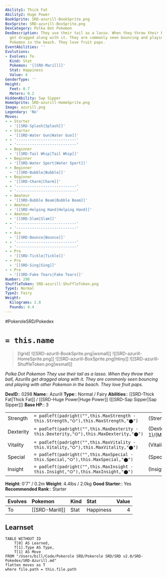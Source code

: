 ```yaml
---
Ability1: Thick Fat
Ability2: Huge Power
BookSprite: SRD-azurill-BookSprite.png
BoxSprite: SRD-azurill-BoxSprite.png
DexCategory: Polka Dot Pokemon
DexDescription: They use their tail as a lasso. When they throw their ball, Azurills
  get dragged along with it. They are commonly seen bouncing and playing with other
  Pokemon in the beach. They love fruit paps.
EventAbilities: ''
Evolutions:
- Evolves: To
  Kind: Stat
  Pokemon: '[[SRD-Marill]]'
  Stat: Happiness
  Value: 4
GenderType: ''
Height:
  Feet: 0.7
  Meters: 0.2
HiddenAbility: Sap Sipper
HomeSprite: SRD-azurill-HomeSprite.png
Image: azurill.png
Legendary: 'No'
Moves:
- - Starter
  - '[[SRD-Splash|Splash]]'
- - Starter
  - '[[SRD-Water Gun|Water Gun]]'
- - '---------------------------'
  - '---------------------------'
- - Beginner
  - '[[SRD-Tail Whip|Tail Whip]]'
- - Beginner
  - '[[SRD-Water Sport|Water Sport]]'
- - Beginner
  - '[[SRD-Bubble|Bubble]]'
- - Beginner
  - '[[SRD-Charm|Charm]]'
- - '---------------------------'
  - '---------------------------'
- - Amateur
  - '[[SRD-Bubble Beam|Bubble Beam]]'
- - Amateur
  - '[[SRD-Helping Hand|Helping Hand]]'
- - Amateur
  - '[[SRD-Slam|Slam]]'
- - '---------------------------'
  - '---------------------------'
- - Ace
  - '[[SRD-Bounce|Bounce]]'
- - '---------------------------'
  - '---------------------------'
- - Pro
  - '[[SRD-Tickle|Tickle]]'
- - Pro
  - '[[SRD-Sing|Sing]]'
- - Pro
  - '[[SRD-Fake Tears|Fake Tears]]'
Number: 298
ShuffleToken: SRD-azurill-ShuffleToken.png
Type1: Normal
Type2: Fairy
Weight:
  Kilograms: 2.0
  Pounds: 4.4
---
```


#PokeroleSRD/Pokedex

# `= this.name`

> [!grid]
> ![[SRD-azurill-BookSprite.png|wsmall]]
> ![[SRD-azurill-HomeSprite.png]]
> ![[SRD-azurill-BoxSprite.png|htiny]]
> ![[SRD-azurill-ShuffleToken.png|wsmall]]


*Polka Dot Pokemon*
*They use their tail as a lasso. When they throw their ball, Azurills get dragged along with it. They are commonly seen bouncing and playing with other Pokemon in the beach. They love fruit paps.*

**DexID**:: 0298
**Name**:: Azurill
**Type**:: Normal / Fairy
**Abilities**:: [[SRD-Thick Fat|Thick Fat]] / [[SRD-Huge Power|Huge Power]] ([[SRD-Sap Sipper|Sap Sipper]])
**Base HP**:: 3

|           |                                                                                        |                                          |
| --------- | -------------------------------------------------------------------------------------- | ---------------------------------------- |
| Strength  | `= padleft(padright("",this.MaxStrength - this.Strength,"⭘"),this.MaxStrength,"⬤")`    | (Strength::1)/(MaxStrength::3)   |
| Dexterity | `= padleft(padright("",this.MaxDexterity - this.Dexterity,"⭘"),this.MaxDexterity,"⬤")` | (Dexterity:: 1)/(MaxDexterity::3) |
| Vitality  | `= padleft(padright("",this.MaxVitality - this.Vitality,"⭘"),this.MaxVitality,"⬤")`    | (Vitality::1)/(MaxVitality::3)   |
| Special   | `= padleft(padright("",this.MaxSpecial - this.Special,"⭘"),this.MaxSpecial,"⬤")`       | (Special::1)/(MaxSpecial::3)     |
| Insight   | `= padleft(padright("",this.MaxInsight - this.Insight,"⭘"),this.MaxInsight,"⬤")`       | (Insight::1)/(MaxInsight::3)     |

**Height**: 0'7" / 0.2m
**Weight**: 4.4lbs / 2.0kg
**Good Starter**:: Yes
**Recommended Rank**:: Starter

| Evolves   | Pokemon        | Kind   | Stat      |   Value |
|:----------|:---------------|:-------|:----------|--------:|
| To        | [[SRD-Marill]] | Stat   | Happiness |       4 |

## Learnset

```dataview
TABLE WITHOUT ID
    T[0] AS Learned,
    T[1].Type AS Type,
    T[1] AS Move
FROM "/Users/bill/Code/Pokerole SRD/Pokerole SRD/SRD v2.0/SRD-Pokedex/SRD-Azurill.md"
flatten moves as T
where file.path = this.file.path
```
